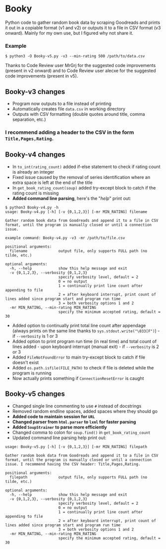 # Booky

Python code to gather random book data by scraping Goodreads and prints it out in a copiable format (v1 and v2) or outputs it to a file in CSV format (v3 onward). Mainly for my own use, but I figured why not share it.

### Example

```
$ python3 -O Booky-v5.py -v3 --min-rating 500 /path/to/data.csv
```

Thanks to Code Review user MrGrj for the suggested code improvements (present in v2 onward) and to Code Review user alecxe for the suggested code improvements (present in v5).

## Booky-v3 changes

- Program now outputs to a file instead of printing
- Automatically creates file `data.csv` in working directory
- Outputs with CSV formatting (double quotes around title, comma separation, etc.)

### I recommend adding a header to the CSV in the form `Title,Pages,Rating`.

## Booky-v4 changes

- In `to_int(rating_count)` added if-else statement to check if rating count is already an integer
- Fixed issue caused by the removal of series identification where an extra space is left at the end of the title
- In `get_book_rating_count(soup)` added try-except block to catch if the rating count is missing
- **Added command line parsing**, here's the "*help*" print out:

```
$ python3 Booky-v4.py -h
usage: Booky-v4.py [-h] [-v {0,1,2,3}] [-mr MIN_RATING] filename

Gather random book data from Goodreads and append it to a file in CSV format, until the program is manually closed or until a connection issue.		

example command: Booky-v4.py -v3 -mr /path/to/file.csv

positional arguments:
  filename              output file, only supports FULL path (no tilde, etc.)

optional arguments:
  -h, --help            show this help message and exit
  -v {0,1,2,3}, --verbosity {0,1,2,3}
                        specify verbosity level, default = 2		
                        0 = no output		
                        1 = continually print line count after appending to file
                        2 = after keyboard interrupt, print count of lines added since program start and program run time		
                        3 = both verbosity options 1 and 2
  -mr MIN_RATING, --min-rating MIN_RATING
                        specify the minimum accepted rating, default = 30
```

- Added option to continually print total line count after appendage (always prints on the same line thanks to `sys.stdout.write("\033[F")`) - if `--verbosity` is 1 or 3
- Added option to print program run time (in real time) and total count of lines added - upon keyboard interrupt (manual exit) - if `--verbosity` is 2 or 3
- Added `FileNotFoundError` to main try-except block to catch if file doesn't exist
- Added `os.path.isfile(FILE_PATH)` to check if file is deleted while the program is running
- Now actually prints something if `ConnectionResetError` is caught

## Booky-v5 changes

- Changed single line commenting to use `#` instead of docstrings
- Removed random endline spaces, added spaces where they should go
- **Added code to maintain session for `URL`**
- **Changed parser from `html.parser` to `lxml` for faster parsing**
- **Added `SoupStrainer` to parse more efficiently**
- Changed comma to colon for `soup.find()` in `get_book_rating_count`
- Updated command line parsing help print out:

```
usage: Booky-v5.py [-h] [-v {0,1,2,3}] [-mr MIN_RATING] filepath

Gather random book data from Goodreads and append it to a file in CSV format, until the program is manually closed or until a connection issue. I recommend having the CSV header: Title,Pages,Rating.

positional arguments:
  filepath              output file, only supports FULL path (no tilde, etc.)

optional arguments:
  -h, --help            show this help message and exit
  -v {0,1,2,3}, --verbosity {0,1,2,3}
                        specify verbosity level, default = 2
                        0 = no output
                        1 = continually print line count after appending to file
                        2 = after keyboard interrupt, print count of lines added since program start and program run time
                        3 = both verbosity options 1 and 2
  -mr MIN_RATING, --min-rating MIN_RATING
                        specify the minimum accepted rating, default = 30
```
